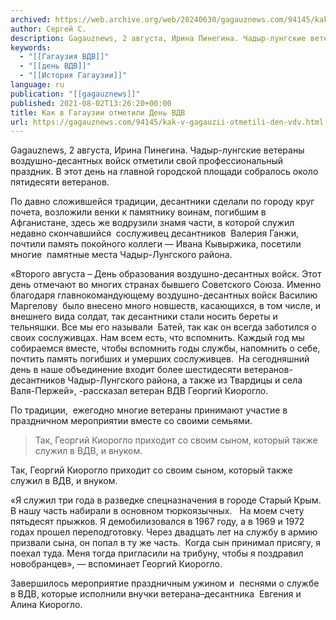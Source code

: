 ```yaml
---
archived: https://web.archive.org/web/20240630/gagauznews.com/94145/kak-v-gagauzii-otmetili-den-vdv.html
author: Сергей С.
description: Gagauznews, 2 августа, Ирина Пинегина. Чадыр-лунгские ветераны воздушно-десантных войск отметили свой профессиональный праздник. В этот день на главной городской площади собралось около пятидесяти ветеранов. По давно сложившейся традиции, десантники сделали по городу круг почета, возложили венки к памятнику воинам, погибшим в Афганистане, здесь же водрузили знамя части, в которой служил недавно скончавшийся  сослуживец десантников  Валерия Ганжи,  почтили память покойного коллеги — Ивана Кывыржика, посетили многие  памятные места Чадыр-Лунгского района. «Второго августа – День образования воздушно-десантных войск. Этот день отмечают во многих странах бывшего Советского Союза. Именно благодаря главнокомандующему воздушно-десантных войск Василию Маргелову  было внесено много новшеств, касающихся, в том числе, […]
keywords:
  - "[[Гагаузия ВДВ]]"
  - "[[день ВДВ]]"
  - "[[История Гагаузии]]"
language: ru
publication: "[[gagauznews]]"
published: 2021-08-02T13:26:20+00:00
title: Как в Гагаузии отметили День ВДВ
url: https://gagauznews.com/94145/kak-v-gagauzii-otmetili-den-vdv.html
---
```


Gagauznews, 2 августа, Ирина Пинегина. Чадыр-лунгские ветераны воздушно-десантных войск отметили свой профессиональный праздник. В этот день на главной городской площади собралось около пятидесяти ветеранов.

По давно сложившейся традиции, десантники сделали по городу круг почета, возложили венки к памятнику воинам, погибшим в Афганистане, здесь же водрузили знамя части, в которой служил недавно скончавшийся  сослуживец десантников  Валерия Ганжи,  почтили память покойного коллеги — Ивана Кывыржика, посетили многие  памятные места Чадыр-Лунгского района.

«Второго августа – День образования воздушно-десантных войск. Этот день отмечают во многих странах бывшего Советского Союза. Именно благодаря главнокомандующему воздушно-десантных войск Василию Маргелову  было внесено много новшеств, касающихся, в том числе, и внешнего вида солдат, так десантники стали носить береты и тельняшки. Все мы его называли  Батей, так как он всегда заботился о своих сослуживцах. Нам всем есть, что вспомнить. Каждый год мы собираемся вместе, чтобы вспомнить годы службы, напомнить о себе, почтить память погибших и умерших сослуживцев.  На сегодняшний день в наше объединение входит более шестидесяти ветеранов-десантников Чадыр-Лунгского района, а также из Твардицы и села Валя-Пержей», -рассказал ветеран ВДВ Георгий Киорогло.

По традиции,  ежегодно многие ветераны принимают участие в праздничном мероприятии вместе со своими семьями.



> Так, Георгий Киорогло приходит со своим сыном, который также служил в ВДВ, и внуком.

Так, Георгий Киорогло приходит со своим сыном, который также служил в ВДВ, и внуком.

«Я служил три года в разведке спецназначения в городе Старый Крым. В нашу часть набирали в основном тюркоязычных.   На моем счету пятьдесят прыжков. Я демобилизовался в 1967 году, а в 1969 и 1972 годах прошел переподготовку. Через двадцать лет на службу в армию призвали сына, он попал в ту же часть.  Когда сын принимал присягу, я поехал туда. Меня тогда пригласили на трибуну, чтобы я поздравил новобранцев», — вспоминает Георгий Киорогло.

Завершилось мероприятие праздничным ужином и  песнями о службе в ВДВ, которые исполнили внучки ветерана–десантника  Евгения и Алина Киорогло.